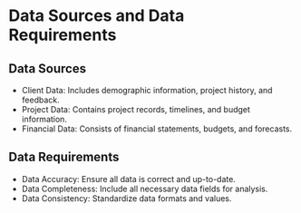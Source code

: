 # Data Sources and Data Requirements

## Data Sources
- Client Data: Includes demographic information, project history, and feedback.
- Project Data: Contains project records, timelines, and budget information.
- Financial Data: Consists of financial statements, budgets, and forecasts.

## Data Requirements
- Data Accuracy: Ensure all data is correct and up-to-date.
- Data Completeness: Include all necessary data fields for analysis.
- Data Consistency: Standardize data formats and values.
